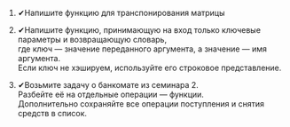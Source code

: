 1) ✔Напишите функцию для транспонирования матрицы

2) ✔Напишите функцию, принимающую на вход только ключевые параметры и возвращающую словарь,   
где ключ — значение переданного аргумента, а значение — имя аргумента.  
Если ключ не хэшируем, используйте его строковое представление. 

3) ✔Возьмите задачу о банкомате из семинара 2.  
Разбейте её на отдельные операции — функции.  
Дополнительно сохраняйте все операции поступления и снятия средств в список.